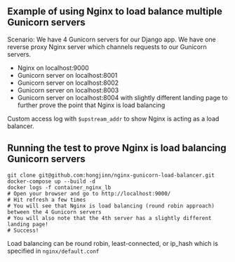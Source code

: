 ## Example of using Nginx to load balance multiple Gunicorn servers

Scenario: We have 4 Gunicorn servers for our Django app. We have one reverse proxy Nginx server which channels requests to our Gunicorn servers.
* Nginx on localhost:9000
* Gunicorn server on localhost:8001
* Gunicorn server on localhost:8002
* Gunicorn server on localhost:8003
* Gunicorn server on localhost:8004 with slightly different landing page to further prove the point that Nginx is load balancing

Custom access log with ```$upstream_addr``` to show Nginx is acting as a load balancer.

## Running the test to prove Nginx is load balancing Gunicorn servers

```
git clone git@github.com:hongjinn/nginx-gunicorn-load-balancer.git
docker-compose up --build -d
docker logs -f container_nginx_lb
# Open your browser and go to http://localhost:9000/
# Hit refresh a few times
# You will see that Nginx is load balancing (round robin approach) between the 4 Gunicorn servers
# You will also note that the 4th server has a slightly different landing page!
# Success!
```

Load balancing can be round robin, least-connected, or ip_hash which is specified in ```nginx/default.conf```
